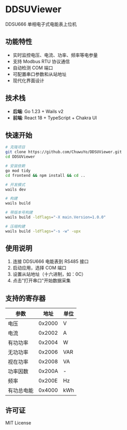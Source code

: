 # DDSUViewer

DDSU666 单相电子式电能表上位机

## 功能特性

- 实时监控电压、电流、功率、频率等电参量
- 支持 Modbus RTU 协议通信
- 自动检测 COM 端口
- 可配置串口参数和从站地址
- 现代化界面设计

## 技术栈

- **后端**: Go 1.23 + Wails v2
- **前端**: React 18 + TypeScript + Chakra UI

## 快速开始

```bash
# 克隆项目
git clone https://github.com/ChuwuYo/DDSUViewer.git
cd DDSUViewer

# 安装依赖
go mod tidy
cd frontend && npm install && cd ..

# 开发模式
wails dev

# 构建
wails build

# 带版本号构建
wails build -ldflags="-X main.Version=1.0.0"

# 压缩构建
wails build -ldflags="-s -w" -upx
```

## 使用说明

1. 连接 DDSU666 电能表到 RS485 接口
2. 启动应用，选择 COM 端口
3. 设置从站地址（十六进制，如：0C）
4. 点击"打开串口"开始数据采集

## 支持的寄存器

| 参数 | 地址 | 单位 |
|------|------|------|
| 电压 | 0x2000 | V |
| 电流 | 0x2002 | A |
| 有功功率 | 0x2004 | W |
| 无功功率 | 0x2006 | VAR |
| 视在功率 | 0x2008 | VA |
| 功率因数 | 0x200A | - |
| 频率 | 0x200E | Hz |
| 有功总电能 | 0x4000 | kWh |

## 许可证

MIT License